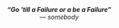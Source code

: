 <div align="center"> 
  <cite> <b> “Go 'till a Failure or a be a Failure” </b> </cite> <br>
  — <i>somebody</i>
</div>
